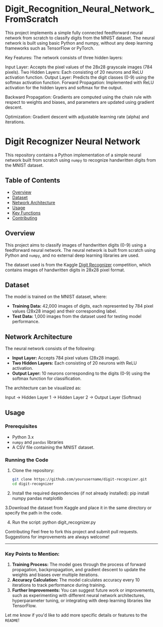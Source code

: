# Digit_Recognition_Neural_Network_FromScratch
This project implements a simple fully connected feedforward neural network from scratch to classify digits from the MNIST dataset. The neural network is built using basic Python and numpy, without any deep learning frameworks such as TensorFlow or PyTorch.

Key Features:
The network consists of three hidden layers:

Input Layer: Accepts the pixel values of the 28x28 grayscale images (784 pixels).
Two Hidden Layers: Each consisting of 20 neurons and ReLU activation function.
Output Layer: Predicts the digit classes (0-9) using the softmax activation function.
Forward Propagation: Implemented with ReLU activation for the hidden layers and softmax for the output.

Backward Propagation: Gradients are computed using the chain rule with respect to weights and biases, and parameters are updated using gradient descent.

Optimization: Gradient descent with adjustable learning rate (alpha) and iterations.

# Digit Recognizer Neural Network

This repository contains a Python implementation of a simple neural network built from scratch using `numpy` to recognize handwritten digits from the MNIST dataset.

## Table of Contents
- [Overview](#overview)
- [Dataset](#dataset)
- [Network Architecture](#network-architecture)
- [Usage](#usage)
- [Key Functions](#key-functions)
- [Contributing](#contributing)

## Overview
This project aims to classify images of handwritten digits (0-9) using a feedforward neural network. The neural network is built from scratch using Python and `numpy`, and no external deep learning libraries are used.

The dataset used is from the Kaggle [Digit Recognizer](https://www.kaggle.com/c/digit-recognizer) competition, which contains images of handwritten digits in 28x28 pixel format.

## Dataset
The model is trained on the MNIST dataset, where:
- **Training Data:** 42,000 images of digits, each represented by 784 pixel values (28x28 image) and their corresponding label.
- **Test Data:** 1,000 images from the dataset used for testing model performance.

## Network Architecture
The neural network consists of the following:
- **Input Layer:** Accepts 784 pixel values (28x28 image).
- **Two Hidden Layers:** Each consisting of 20 neurons with ReLU activation.
- **Output Layer:** 10 neurons corresponding to the digits (0-9) using the softmax function for classification.

The architecture can be visualized as:

Input -> Hidden Layer 1 -> Hidden Layer 2 -> Output Layer (Softmax)


## Usage

### Prerequisites
- Python 3.x
- `numpy` and `pandas` libraries
- A CSV file containing the MNIST dataset.

### Running the Code
1. Clone the repository:
   ```bash
   git clone https://github.com/yourusername/digit-recognizer.git
   cd digit-recognizer
2. Install the required dependencies (if not already installed):
   pip install numpy pandas matplotlib

3.Download the dataset from Kaggle and place it in the same directory or specify the path in the code.

4. Run the script:
   python digit_recognizer.py

Contributing
Feel free to fork this project and submit pull requests. Suggestions for improvements are always welcome!

---

### Key Points to Mention:
1. **Training Process:** The model goes through the process of forward propagation, backpropagation, and gradient descent to update the weights and biases over multiple iterations.
2. **Accuracy Calculation:** The model calculates accuracy every 10 iterations to track performance during training.
3. **Further Improvements:** You can suggest future work or improvements, such as experimenting with different neural network architectures, hyperparameter tuning, or integrating with deep learning libraries like TensorFlow.

Let me know if you'd like to add more specific details or features to the `README`!
